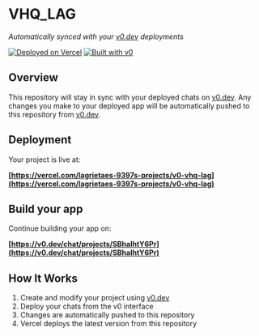 # VHQ_LAG

*Automatically synced with your [v0.dev](https://v0.dev) deployments*

[![Deployed on Vercel](https://img.shields.io/badge/Deployed%20on-Vercel-black?style=for-the-badge&logo=vercel)](https://vercel.com/lagrietaes-9397s-projects/v0-vhq-lag)
[![Built with v0](https://img.shields.io/badge/Built%20with-v0.dev-black?style=for-the-badge)](https://v0.dev/chat/projects/SBhalhtY6Pr)

## Overview

This repository will stay in sync with your deployed chats on [v0.dev](https://v0.dev).
Any changes you make to your deployed app will be automatically pushed to this repository from [v0.dev](https://v0.dev).

## Deployment

Your project is live at:

**[https://vercel.com/lagrietaes-9397s-projects/v0-vhq-lag](https://vercel.com/lagrietaes-9397s-projects/v0-vhq-lag)**

## Build your app

Continue building your app on:

**[https://v0.dev/chat/projects/SBhalhtY6Pr](https://v0.dev/chat/projects/SBhalhtY6Pr)**

## How It Works

1. Create and modify your project using [v0.dev](https://v0.dev)
2. Deploy your chats from the v0 interface
3. Changes are automatically pushed to this repository
4. Vercel deploys the latest version from this repository

